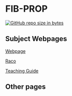 # FIB-PROP
[![GitHub repo size in bytes](https://img.shields.io/github/repo-size/latorware/FIB-PROP.svg)](https://github.com/latorware/FIB-PROP)

## Subject Webpages

[Webpage](https://www.cs.upc.edu/prop/)

[Raco](https://raco.fib.upc.edu/home/assignatura?espai=270017)

[Teaching Guide](https://www.fib.upc.edu/ca/estudis/graus/grau-en-enginyeria-informatica/pla-destudis/assignatures/PROP)


## Other pages
